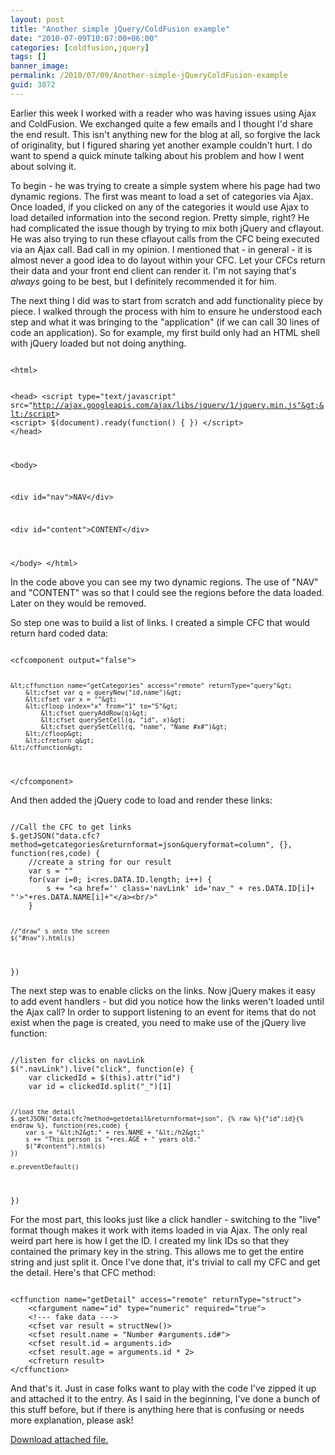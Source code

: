 ```yaml
---
layout: post
title: "Another simple jQuery/ColdFusion example"
date: "2010-07-09T10:07:00+06:00"
categories: [coldfusion,jquery]
tags: []
banner_image: 
permalink: /2010/07/09/Another-simple-jQueryColdFusion-example
guid: 3872
---
```


Earlier this week I worked with a reader who was having issues using Ajax and ColdFusion. We exchanged quite a few emails and I thought I'd share the end result. This isn't anything new for the blog at all, so forgive the lack of originality, but I figured sharing yet another example couldn't hurt. I do want to spend a quick minute talking about his problem and how I went about solving it.
<p>
<!--more-->
To begin - he was trying to create a simple system where his page had two dynamic regions. The first was meant to load a set of categories via Ajax. Once loaded, if you clicked on any of the categories it would use Ajax to load detailed information into the second region. Pretty simple, right? He had complicated the issue though by trying to mix both jQuery and cflayout. He was also trying to run these cflayout calls from the CFC being executed via an Ajax call. Bad call in my opinion. I mentioned that - in general - it is almost never a good idea to do layout within your CFC. Let your CFCs return their data and your front end client can render it. I'm not saying that's <i>always</i> going to be best, but I definitely recommended it for him.
<p>
The next thing I did was to start from scratch and add functionality piece by piece. I walked through the process with him to ensure he understood each step and what it was bringing to the "application" (if we can call 30 lines of code an application). So for example, my first build only had an HTML shell with jQuery loaded but not doing anything.
<p>
<code>
&lt;html&gt; 
 
&lt;head&gt; 
&lt;script type="text/javascript" src="http://ajax.googleapis.com/ajax/libs/jquery/1/jquery.min.js"&gt;&lt;/script&gt; 
&lt;script&gt; 
$(document).ready(function() {
})
&lt;/script&gt; 
&lt;/head&gt; 
 
&lt;body&gt; 
 
&lt;div id="nav"&gt;NAV&lt;/div&gt; 
 
&lt;div id="content"&gt;CONTENT&lt;/div&gt; 
 
&lt;/body&gt; 
&lt;/html&gt; 
 </code>
<p>
In the code above you can see my two dynamic regions. The use of "NAV" and "CONTENT" was so that I could see the regions before the data loaded. Later on they would be removed.
<p>
So step one was to build a list of links. I created a simple CFC that would return hard coded data:
<p>
<code>
&lt;cfcomponent output="false"&gt;

	&lt;cffunction name="getCategories" access="remote" returnType="query"&gt;
		&lt;cfset var q = queryNew("id,name")&gt;
		&lt;cfset var x = ""&gt;
		&lt;cfloop index="x" from="1" to="5"&gt;
			&lt;cfset queryAddRow(q)&gt;
			&lt;cfset querySetCell(q, "id", x)&gt;
			&lt;cfset querySetCell(q, "name", "Name #x#")&gt;
		&lt;/cfloop&gt;
		&lt;cfreturn q&gt;
	&lt;/cffunction&gt;

&lt;/cfcomponent&gt;
</code>
<p>
And then added the jQuery code to load and render these links:
<p>
<code>
//Call the CFC to get links
$.getJSON("data.cfc?method=getcategories&returnformat=json&queryformat=column", {}, function(res,code) {
	//create a string for our result
	var s = ""
	for(var i=0; i&lt;res.DATA.ID.length; i++) {
		s += "&lt;a href='' class='navLink' id='nav_" + res.DATA.ID[i]+ "'&gt;"+res.DATA.NAME[i]+"&lt;/a&gt;&lt;br/&gt;"
	}

	//"draw" s onto the screen
	$("#nav").html(s)
})
</code>
<p>
The next step was to enable clicks on the links. Now jQuery makes it easy to add event handlers - but did you notice how the links weren't loaded until the Ajax call? In order to support listening to an event for items that do not exist when the page is created, you need to make use of the jQuery live function:

<p>
<code>
//listen for clicks on navLink
$(".navLink").live("click", function(e) {
	var clickedId = $(this).attr("id")
	var id = clickedId.split("_")[1]
		
	//load the detail
	$.getJSON("data.cfc?method=getdetail&returnformat=json", {% raw %}{"id":id}{% endraw %}, function(res,code) {
		var s = "&lt;h2&gt;" + res.NAME + "&lt;/h2&gt;"
		s += "This person is "+res.AGE + " years old."
		$("#content").html(s)
	})
		
	e.preventDefault()
})
</code>

<p>

For the most part, this looks just like a click handler - switching to the "live" format though makes it work with items loaded in via Ajax. The only real weird part here is how I get the ID. I created my link IDs so that they contained the primary key in the string. This allows me to get the entire string and just split it. Once I've done that, it's trivial to call my CFC and get the detail. Here's that CFC method:

<p>

<code>
&lt;cffunction name="getDetail" access="remote" returnType="struct"&gt;
	&lt;cfargument name="id" type="numeric" required="true"&gt;
	&lt;!--- fake data ---&gt;
	&lt;cfset var result = structNew()&gt;
	&lt;cfset result.name = "Number #arguments.id#"&gt;
	&lt;cfset result.id = arguments.id&gt;
	&lt;cfset result.age = arguments.id * 2&gt;
	&lt;cfreturn result&gt;
&lt;/cffunction&gt;
</code>

<p>

And that's it. Just in case folks want to play with the code I've zipped it up and attached it to the entry. As I said in the beginning, I've done a bunch of this stuff before, but if there is anything here that is confusing or needs more explanation, please ask!<p><a href='enclosures/C{% raw %}%3A%{% endraw %}5Chosts{% raw %}%5C2009%{% endraw %}2Ecoldfusionjedi{% raw %}%2Ecom%{% endraw %}5Cenclosures{% raw %}%2Fforpaul%{% endraw %}2Ezip'>Download attached file.</a></p>